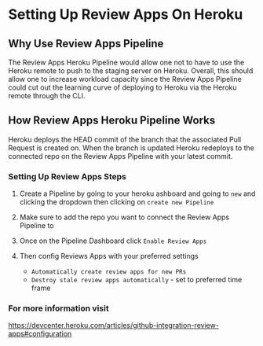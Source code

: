 # Setting Up Review Apps On Heroku

## Why Use Review Apps Pipeline

The Review Apps Heroku Pipeline would allow one not to have to use the Heroku remote to push to the staging server on Heroku. Overall, this should allow one to increase workload capacity since the Review Apps Pipeline could cut out the learning curve of deploying to Heroku via the Heroku remote through the CLI.

## How Review Apps Heroku Pipeline Works

Heroku deploys the HEAD commit of the branch that the associated Pull Request is created on. When the branch is updated Heroku redeploys to the connected repo on the Review Apps Pipeline with your latest commit.

### Setting Up Review Apps Steps

1. Create a Pipeline by going to your heroku ashboard and going to `new` and clicking the dropdown then clicking on `create new Pipeline`

2. Make sure to add the repo you want to connect the Review Apps Pipeline to

3. Once on the Pipeline Dashboard click `Enable Review Apps`

4. Then config Reviews Apps with your preferred settings
   - `Automatically create review apps for new PRs`
   - `Destroy stale review apps automatically` - set to preferred time frame

### For more information visit

https://devcenter.heroku.com/articles/github-integration-review-apps#configuration
